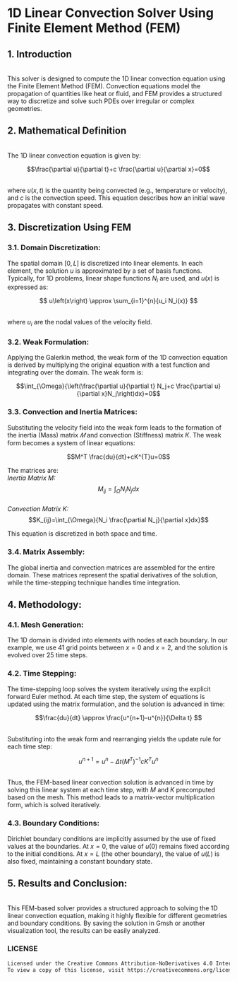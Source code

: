 # 1D Linear Convection Solver Using Finite Element Method (FEM)
## **1. Introduction**
<br/> This solver is designed to compute the 1D linear convection equation using the Finite Element Method (FEM). Convection equations model the propagation of quantities like heat or fluid, and FEM provides a structured way to discretize and solve such PDEs over irregular or complex geometries.

## **2. Mathematical Definition**
<br/> The 1D linear convection equation is given by:

$$\frac{\partial u}{\partial t}+c \frac{\partial u}{\partial x}=0$$

<br/> where $u(x,t)$ is the quantity being convected (e.g., temperature or velocity), and $c$ is the convection speed. This equation describes how an initial wave propagates with constant speed.

## **3. Discretization Using FEM**
### 3.1. Domain Discretization:
The spatial domain $[0,L]$ is discretized into linear elements. In each element, the solution $u$ is approximated by a set of basis functions. Typically, for 1D problems, linear shape functions $N_i$ are used, and $u(x)$ is expressed as:

$$ u\left(x\right) \approx \sum_{i=1}^{n}{u_i N_i(x)} $$

<br/> where $u_i$ are the nodal values of the velocity field.

### 3.2. Weak Formulation:
Applying the Galerkin method, the weak form of the 1D convection equation is derived by multiplying the original equation with a test function and integrating over the domain. The weak form is:

$$\int_{\Omega}{\left(\frac{\partial u}{\partial t} N_j+c \frac{\partial u}{\partial x}N_j\right)dx}=0$$

### 3.3. Convection and Inertia Matrices:
Substituting the velocity field into the weak form leads to the formation of the inertia (Mass) matrix $𝑀$ and convection (Stiffness) matrix $K$. The weak form becomes a system of linear equations:

$$M^T \frac{du}{dt}+cK^{T}u=0$$

The matrices are:
<br/> *Inertia Matrix M:* $$M_{ij}=\int_{\Omega}{N_i N_jdx}$$
<br/> *Convection Matrix K:* $$K_{ij}=\int_{\Omega}{N_i \frac{\partial N_j}{\partial x}dx}$$

This equation is discretized in both space and time.

### 3.4. Matrix Assembly: 
The global inertia and convection matrices are assembled for the entire domain. These matrices represent the spatial derivatives of the solution, while the time-stepping technique handles time integration.

## **4. Methodology:**
### 4.1. Mesh Generation:
The 1D domain is divided into elements with nodes at each boundary. In our example, we use 41 grid points between $x=0$ and $x=2$, and the solution is evolved over 25 time steps.

### 4.2. Time Stepping: 
The time-stepping loop solves the system iteratively using the explicit forward Euler method. At each time step, the system of equations is updated using the matrix formulation, and the solution is advanced in time:

$$\frac{du}{dt} \approx \frac{u^{n+1}-u^{n}}{\Delta t} $$

<br/> Substituting into the weak form and rearranging yields the update rule for each time step:

$$u^{n+1} = u^{n} - \Delta t (M^{T})^{-1} cK^{T} u^{n} $$

<br/> Thus, the FEM-based linear convection solution is advanced in time by solving this linear system at each time step, with $M$ and $K$ precomputed based on the mesh. This method leads to a matrix-vector multiplication form, which is solved iteratively.

### 4.3. Boundary Conditions:
Dirichlet boundary conditions are implicitly assumed by the use of fixed values at the boundaries. At $x=0$, the value of $u(0)$ remains fixed according to the initial conditions.
At $x=L$ (the other boundary), the value of $u(L)$ is also fixed, maintaining a constant boundary state.

## **5. Results and Conclusion:**
<br/> This FEM-based solver provides a structured approach to solving the 1D linear convection equation, making it highly flexible for different geometries and boundary conditions. By saving the solution in Gmsh or another visualization tool, the results can be easily analyzed.

### LICENSE
```bash
Licensed under the Creative Commons Attribution-NoDerivatives 4.0 International License.
To view a copy of this license, visit https://creativecommons.org/licenses/by-nd/4.0/.
```
